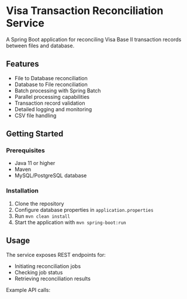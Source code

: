 # Visa Transaction Reconciliation Service

A Spring Boot application for reconciling Visa Base II transaction records between files and database.

## Features

- File to Database reconciliation
- Database to File reconciliation 
- Batch processing with Spring Batch
- Parallel processing capabilities
- Transaction record validation
- Detailed logging and monitoring
- CSV file handling

## Getting Started

### Prerequisites

- Java 11 or higher
- Maven
- MySQL/PostgreSQL database

### Installation

1. Clone the repository
2. Configure database properties in `application.properties`
3. Run `mvn clean install`
4. Start the application with `mvn spring-boot:run`

## Usage

The service exposes REST endpoints for:

- Initiating reconciliation jobs
- Checking job status
- Retrieving reconciliation results

Example API calls: